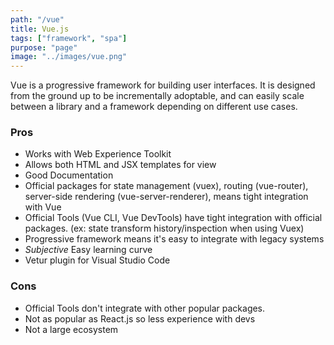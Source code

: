 ```yaml
---
path: "/vue"
title: Vue.js
tags: ["framework", "spa"]
purpose: "page"
image: "../images/vue.png"
---
```


Vue is a progressive framework for building user interfaces. It is designed from the ground up to be incrementally adoptable, and can easily scale between a library and a framework depending on different use cases.

<div class="product">

### Pros
- Works with Web Experience Toolkit
- Allows both HTML and JSX templates for view
- Good Documentation
- Official packages for state management (vuex), routing (vue-router), server-side rendering (vue-server-renderer), means tight integration with Vue
- Official Tools (Vue CLI, Vue DevTools) have tight integration with official packages. (ex: state transform history/inspection when using Vuex)
- Progressive framework means it's easy to integrate with legacy systems
- *Subjective* Easy learning curve
- Vetur plugin for Visual Studio Code

### Cons
- Official Tools don't integrate with other popular packages. 
- Not as popular as React.js so less experience with devs
- Not a large ecosystem

<div>